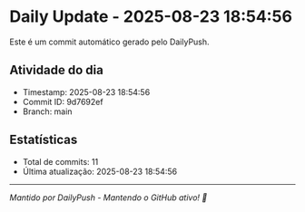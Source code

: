 # Daily Update - 2025-08-23 18:54:56

Este é um commit automático gerado pelo DailyPush.

## Atividade do dia
- Timestamp: 2025-08-23 18:54:56
- Commit ID: 9d7692ef
- Branch: main

## Estatísticas
- Total de commits: 11
- Última atualização: 2025-08-23 18:54:56

---
*Mantido por DailyPush - Mantendo o GitHub ativo! 🚀*

